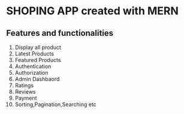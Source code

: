 # SHOPING APP created with MERN

## Features and functionalities

1. Display all product
2. Latest Products
3. Featured Products
4. Authentication
5. Authorization
6. Admin Dashbaord
7. Ratings
8. Reviews
9. Payment
10. Sorting,Pagination,Searching etc
